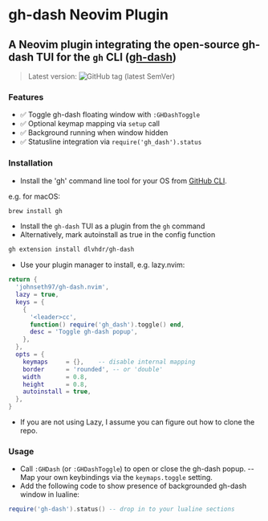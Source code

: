 # gh-dash Neovim Plugin

## A Neovim plugin integrating the open-source gh-dash TUI for the `gh` CLI ([gh-dash](https://github.com/dlvhdr/gh-dash/))

> Latest version: ![GitHub tag (latest SemVer)](https://img.shields.io/github/v/tag/johnseth97/gh-dash.nvim?sort=semver)

### Features

- ✅ Toggle gh-dash floating window with `:GHDashToggle`
- ✅ Optional keymap mapping via `setup` call
- ✅ Background running when window hidden
- ✅ Statusline integration via `require('gh_dash').status`

### Installation

- Install the 'gh' command line tool for your OS from [GitHub CLI](https://cli.github.com/).

e.g. for macOS:

```bash
brew install gh
```

- Install the `gh-dash` TUI as a plugin from the `gh` command
- Alternatively, mark autoinstall as true in the config function

```bash
gh extension install dlvhdr/gh-dash
```

- Use your plugin manager to install, e.g. lazy.nvim:

```lua
return {
  'johnseth97/gh-dash.nvim',
  lazy = true,
  keys = {
    {
      '<leader>cc',
      function() require('gh_dash').toggle() end,
      desc = 'Toggle gh-dash popup',
    },
  },
  opts = {
    keymaps     = {},    -- disable internal mapping
    border      = 'rounded', -- or 'double'
    width       = 0.8,
    height      = 0.8,
    autoinstall = true,
  },
}
```

- If you are not using Lazy, I assume you can figure out how to clone the repo.

### Usage

- Call `:GHDash` (or `:GHDashToggle`) to open or close the gh-dash popup.
-- Map your own keybindings via the `keymaps.toggle` setting.
- Add the following code to show presence of backgrounded gh-dash window in lualine:

```lua
require('gh-dash').status() -- drop in to your lualine sections
```
